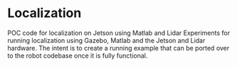 # Localization
POC code for localization on Jetson using Matlab and Lidar
Experiments for running localization using Gazebo, Matlab and the Jetson and Lidar hardware. 
The intent is to create a running example that can be ported over to the robot codebase once it is fully functional.
